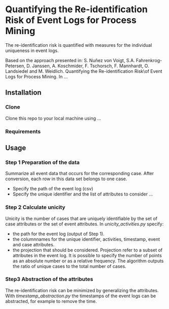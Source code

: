 # Quantifying the Re-identification Risk of Event Logs for Process Mining

The re-identification risk is quantified with measures for the individual uniqueness in event logs. 

Based on the approach presented in:
S. Nuñez von Voigt, S.A. Fahrenkrog-Petersen, D. Janssen, A. Koschmider, F. Tschorsch, F. Mannhardt, O. Landsiedel and M. Weidlich. Quantifying the Re-identification Risk\\of Event Logs for Process Mining. In ...


## Installation
### Clone
Clone this repo to your local machine using ...
### Requirements

## Usage
### Step 1 Preparation of the data
Summarize all event data that occurs for the corresponding case. After conversion, each row in this data set belongs to one case. 
- Specify the path of the event log (csv)
- Specify the unique identifier and the list of attributes to consider
...

### Step 2 Calculate unicity 
Unicity is the number of cases that are uniquely identifiable by the set of case attributes or the set of event attributes.
In *unicity_activities.py* specify:
- the path for the event log (output of Step 1).
- the columnnames for the unique identifier, activities, timestamp, event and case attributes.
- the projection that should be considered.
Projection refer to a subset of attributes in the event log.
It is possible to specify the number of points as an absolute number or as a relative frequency.
The algorithm outputs the ratio of unique cases to the total number of cases.

### Step3 Abstraction of the attributes
The re-identification risk can be minimized by generalizing the attributes.
With *timestamp_abstraction.py* the timestamps of the event logs can be abstracted, for example to remove the time.
